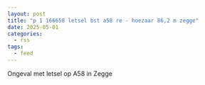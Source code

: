```yaml
---
layout: post
title: "p 1 166658 letsel bst a58 re - hoezaar 86,2 m zegge"
date: 2025-05-01
categories: 
  - rss
tags: 
  - feed
---
```


Ongeval met letsel op A58 in Zegge
